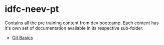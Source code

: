 # idfc-neev-pt
Contains all the pre training content from dev bootcamp. Each content has it's own set of documentation available in its respective sub-folder.
- [Git Basics](/odin-stuff)